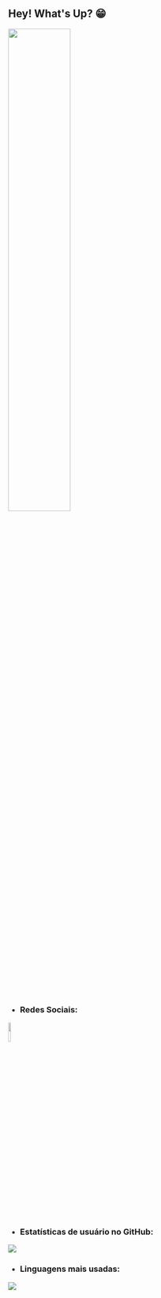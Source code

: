 ## Hey! What's Up? 😁


<img src="https://user-images.githubusercontent.com/82673226/115105399-00c62200-9f35-11eb-8c5c-cf79ca6800a4.gif" width=50% height=auto>

  
* ### Redes Sociais:

<a href="https://www.linkedin.com/in/souviictor/">
  <img src="https://user-images.githubusercontent.com/82673226/115105804-8945c200-9f37-11eb-9de8-ebd239f7d6b4.png" width=10% height=auto>
</a>  

* ### Estatísticas de usuário no GitHub:  

![](https://github-readme-stats.vercel.app/api?username=souviictor&show_icons=true&theme=dark&border_radius=10px&icon_color=00ccff&text_color=ffffff)  

* ### Linguagens mais usadas:  

![](https://github-readme-stats.vercel.app/api/top-langs/?username=souviictor&theme=dark&border_radius=10px&text_color=ffffff)
